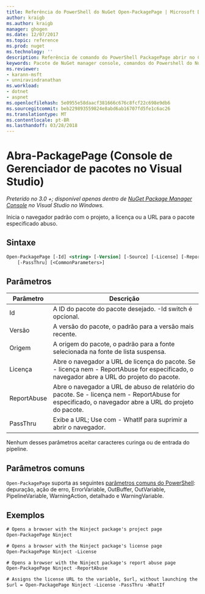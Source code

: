 ```yaml
---
title: Referência do PowerShell do NuGet Open-PackagePage | Microsoft Docs
author: kraigb
ms.author: kraigb
manager: ghogen
ms.date: 12/07/2017
ms.topic: reference
ms.prod: nuget
ms.technology: ''
description: Referência de comando do PowerShell PackagePage abrir no Console do Gerenciador de pacotes do NuGet no Visual Studio.
keywords: Pacote de NuGet manager console, comandos do Powershell do NuGet, referência do Powershell do NuGet, abrir PackagePage
ms.reviewer:
- karann-msft
- unniravindranathan
ms.workload:
- dotnet
- aspnet
ms.openlocfilehash: 5e0955e58daacf381666c676c8fcf22c698e9db6
ms.sourcegitcommit: beb229893559824e8abd6ab16707fd5fe1c6ac26
ms.translationtype: MT
ms.contentlocale: pt-BR
ms.lasthandoff: 03/28/2018
---
```

# <a name="open-packagepage-package-manager-console-in-visual-studio"></a>Abra-PackagePage (Console de Gerenciador de pacotes no Visual Studio)

*Preterido no 3.0 +; disponível apenas dentro de [NuGet Package Manager Console](package-manager-console.md) no Visual Studio no Windows.*

Inicia o navegador padrão com o projeto, a licença ou a URL para o pacote especificado abuso.

## <a name="syntax"></a>Sintaxe

```ps
Open-PackagePage [-Id] <string> [-Version] [-Source] [-License] [-ReportAbuse]
    [-PassThru] [<CommonParameters>]
```

## <a name="parameters"></a>Parâmetros

| Parâmetro | Descrição |
| --- | --- |
| Id | A ID do pacote do pacote desejado. -Id switch é opcional. |
| Versão | A versão do pacote, o padrão para a versão mais recente. |
| Origem | A origem do pacote, o padrão para a fonte selecionada na fonte de lista suspensa. |
| Licença | Abre o navegador a URL de licença do pacote. Se - licença nem - ReportAbuse for especificado, o navegador abre a URL do projeto do pacote. |
| ReportAbuse | Abre o navegador a URL de abuso de relatório do pacote. Se - licença nem - ReportAbuse for especificado, o navegador abre a URL do projeto do pacote. |
| PassThru | Exibe a URL; Use com - WhatIf para suprimir a abrir o navegador. |

Nenhum desses parâmetros aceitar caracteres curinga ou de entrada do pipeline.

## <a name="common-parameters"></a>Parâmetros comuns

`Open-PackagePage` suporta as seguintes [parâmetros comuns do PowerShell](http://go.microsoft.com/fwlink/?LinkID=113216): depuração, ação de erro, ErrorVariable, OutBuffer, OutVariable, PipelineVariable, WarningAction, detalhado e WarningVariable.

## <a name="examples"></a>Exemplos

```ps
# Opens a browser with the Ninject package's project page
Open-PackagePage Ninject

# Opens a browser with the Ninject package's license page
Open-PackagePage Ninject -License

# Opens a browser with the Ninject package's report abuse page  
Open-PackagePage Ninject -ReportAbuse

# Assigns the license URL to the variable, $url, without launching the browser
$url = Open-PackagePage Ninject -License -PassThru -WhatIf
```